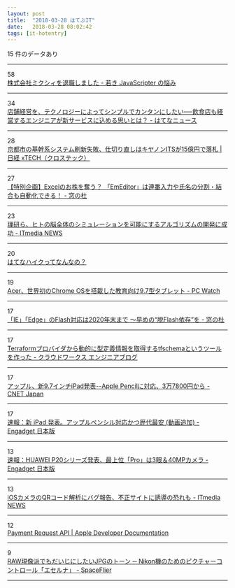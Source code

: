```yaml
---
layout: post
title:  "2018-03-28 はてぶIT"
date:   2018-03-28 08:02:42
tags: [it-hotentry]
---
```

15 件のデータあり

<hr><div class="row">
<div class="col-1"><span class="badge badge-pill badge-success h2">58</span></div>
<div class="col-11"><a href='http://orgachem.hatenablog.com/entry/2018/03/27/214537' target='_blank'>株式会社ミクシィを退職しました - 若き JavaScripter の悩み</a></div>
</div>
<hr>
<div class="row">
<div class="col-1"><span class="badge badge-pill badge-success h2">34</span></div>
<div class="col-11"><a href='http://hatenanews.com/articles/2018/03/27/110000' target='_blank'>店舗経営を、テクノロジーによってシンプルでカンタンにしたい──飲食店も経営するエンジニアが新サービスに込める思いとは？ - はてなニュース</a></div>
</div>
<hr>
<div class="row">
<div class="col-1"><span class="badge badge-pill badge-success h2">28</span></div>
<div class="col-11"><a href='http://tech.nikkeibp.co.jp/atcl/nxt/news/18/00618/' target='_blank'>京都市の基幹系システム刷新失敗、仕切り直しはキヤノンITSが15億円で落札 | 日経 xTECH（クロステック）</a></div>
</div>
<hr>
<div class="row">
<div class="col-1"><span class="badge badge-pill badge-success h2">27</span></div>
<div class="col-11"><a href='https://forest.watch.impress.co.jp/docs/special/1112989.html' target='_blank'>【特別企画】Excelのお株を奪う？ 「EmEditor」は連番入力や氏名の分割・結合も自動化できる！ - 窓の杜</a></div>
</div>
<hr>
<div class="row">
<div class="col-1"><span class="badge badge-pill badge-success h2">23</span></div>
<div class="col-11"><a href='http://www.itmedia.co.jp/news/articles/1803/27/news075.html' target='_blank'>理研ら、ヒトの脳全体のシミュレーションを可能にするアルゴリズムの開発に成功 - ITmedia NEWS</a></div>
</div>
<hr>
<div class="row">
<div class="col-1"><span class="badge badge-pill badge-success h2">20</span></div>
<div class="col-11"><a href='https://anond.hatelabo.jp/20180327210729' target='_blank'>はてなハイクってなんなの？</a></div>
</div>
<hr>
<div class="row">
<div class="col-1"><span class="badge badge-pill badge-success h2">19</span></div>
<div class="col-11"><a href='https://pc.watch.impress.co.jp/docs/news/1113686.html' target='_blank'>Acer、世界初のChrome OSを搭載した教育向け9.7型タブレット - PC Watch</a></div>
</div>
<hr>
<div class="row">
<div class="col-1"><span class="badge badge-pill badge-success h2">17</span></div>
<div class="col-11"><a href='https://forest.watch.impress.co.jp/docs/news/1113739.html' target='_blank'>「IE」「Edge」のFlash対応は2020年末まで ～早めの“脱Flash依存”を - 窓の杜</a></div>
</div>
<hr>
<div class="row">
<div class="col-1"><span class="badge badge-pill badge-success h2">17</span></div>
<div class="col-11"><a href='http://engineer.crowdworks.jp/entry/2018/03/27/173704' target='_blank'>Terraformプロバイダから動的に型定義情報を取得するtfschemaというツールを作った - クラウドワークス エンジニアブログ</a></div>
</div>
<hr>
<div class="row">
<div class="col-1"><span class="badge badge-pill badge-success h2">17</span></div>
<div class="col-11"><a href='https://japan.cnet.com/article/35116778/' target='_blank'>アップル、新9.7インチiPad発表--Apple Pencilに対応、3万7800円から - CNET Japan</a></div>
</div>
<hr>
<div class="row">
<div class="col-1"><span class="badge badge-pill badge-success h2">17</span></div>
<div class="col-11"><a href='https://japanese.engadget.com/2018/03/27/ipad-apple-pencil/' target='_blank'>速報：新 iPad 発表。アップルペンシル対応かつ歴代最安 (動画追加) - Engadget 日本版</a></div>
</div>
<hr>
<div class="row">
<div class="col-1"><span class="badge badge-pill badge-success h2">13</span></div>
<div class="col-11"><a href='https://japanese.engadget.com/2018/03/27/huawei-p20-pro-3-40mp/' target='_blank'>速報：HUAWEI P20シリーズ発表、最上位「Pro」は3眼＆40MPカメラ - Engadget 日本版</a></div>
</div>
<hr>
<div class="row">
<div class="col-1"><span class="badge badge-pill badge-success h2">13</span></div>
<div class="col-11"><a href='http://www.itmedia.co.jp/news/articles/1803/27/news061.html' target='_blank'>iOSカメラのQRコード解析にバグ報告、不正サイトに誘導の恐れも - ITmedia NEWS</a></div>
</div>
<hr>
<div class="row">
<div class="col-1"><span class="badge badge-pill badge-success h2">12</span></div>
<div class="col-11"><a href='https://developer.apple.com/documentation/applepayjs/payment_request_api' target='_blank'>Payment Request API | Apple Developer Documentation</a></div>
</div>
<hr>
<div class="row">
<div class="col-1"><span class="badge badge-pill badge-success h2">9</span></div>
<div class="col-11"><a href='http://www.spaceflier.com/entry/20180327_eterna-like-custom-picture-control' target='_blank'>RAW現像派でもだいじにしたいJPGのトーン ─ Nikon機のためのピクチャーコントロール「エセルナ」 - SpaceFlier</a></div>
</div>
<hr>
